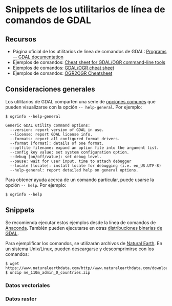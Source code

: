 # Snippets de los utilitarios de línea de comandos de GDAL

## Recursos
* Página oficial de los utilitarios de línea de comandos de GDAL: [Programs -- GDAL documentation](https://gdal.org/programs/)
* Ejemplos de comandos: [Cheat sheet for GDAL/OGR command-line tools](https://github.com/dwtkns/gdal-cheat-sheet)
* Ejemplos de comandos: [GDAL/OGR cheat sheet](https://github.com/glw/gdalcheatsheet)
* Ejemplos de comandos: [OGR2OGR Cheatsheet](https://www.bostongis.com/PrinterFriendly.aspx?content_name=ogr_cheatsheet)

## Consideraciones generales
Los utilitarios de GDAL comparten una serie de [opciones comunes](https://gdal.org/programs/raster_common_options.html#raster-common-options) que pueden visualizarse con la opción `-- help-general`. Por ejemplo:
```terminal
$ ogrinfo --help-general
```
```terminal
Generic GDAL utility command options:
  --version: report version of GDAL in use.
  --license: report GDAL license info.
  --formats: report all configured format drivers.
  --format [format]: details of one format.
  --optfile filename: expand an option file into the argument list.
  --config key value: set system configuration option.
  --debug [on/off/value]: set debug level.
  --pause: wait for user input, time to attach debugger
  --locale [locale]: install locale for debugging (i.e. en_US.UTF-8)
  --help-general: report detailed help on general options.
  ```
  
Para obtener ayuda acerca de un comando particular, puede usarse la opción `-- help`. Por ejemplo:
```terminal
$ ogrinfo --help
```

## Snippets
Se recomienda ejecutar estos ejemplos desde la línea de comandos de [Anaconda](https://www.anaconda.com/). También pueden ejecutarse en otras [distribuciones binarias de GDAL](https://gdal.org/download.html#binaries).

Para ejemplificar los comandos, se utilizarán archivos de [Natural Earth](https://www.naturalearthdata.com/). En un sistema Unix/Linux, pueden descargarse y descomprimirse con los comandos:

```terminal
$ wget https://www.naturalearthdata.com/http//www.naturalearthdata.com/download/110m/cultural/ne_110m_admin_0_countries.zip
$ unzip ne_110m_admin_0_countries.zip
```

### Datos vectoriales

### Datos raster
